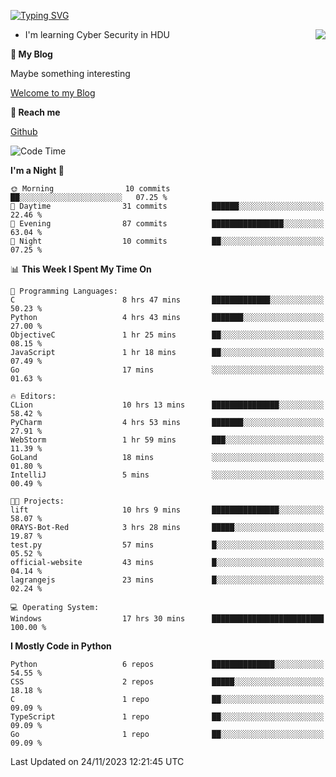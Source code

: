[![Typing SVG](https://readme-typing-svg.herokuapp.com?font=Fira+Code&pause=1000&random=false&width=450&height=60&lines=Hello+%F0%9F%91%8B%F0%9F%8F%BB;I'm+JBNRZ)](https://git.io/typing-svg)

<a href="#">
  <img align="right" src="https://github-readme-stats.vercel.app/api?username=JBNRZ&show_icons=true&bg_color=15,f2f7fd,E0EAFC" />
</a>

- I'm learning Cyber Security in HDU

 **🌱 My Blog**

Maybe something interesting

[Welcome to my Blog](https://jbnrz.com.cn/)

 **💬 Reach me** 

[Github](https://github.com/JBNRZ)


<!--START_SECTION:waka-->
![Code Time](http://img.shields.io/badge/Code%20Time-115%20hrs%2031%20mins-blue)

**I'm a Night 🦉** 

```text
🌞 Morning                10 commits          ██░░░░░░░░░░░░░░░░░░░░░░░   07.25 % 
🌆 Daytime                31 commits          ██████░░░░░░░░░░░░░░░░░░░   22.46 % 
🌃 Evening                87 commits          ████████████████░░░░░░░░░   63.04 % 
🌙 Night                  10 commits          ██░░░░░░░░░░░░░░░░░░░░░░░   07.25 % 
```


📊 **This Week I Spent My Time On** 

```text
💬 Programming Languages: 
C                        8 hrs 47 mins       █████████████░░░░░░░░░░░░   50.23 % 
Python                   4 hrs 43 mins       ███████░░░░░░░░░░░░░░░░░░   27.00 % 
ObjectiveC               1 hr 25 mins        ██░░░░░░░░░░░░░░░░░░░░░░░   08.15 % 
JavaScript               1 hr 18 mins        ██░░░░░░░░░░░░░░░░░░░░░░░   07.49 % 
Go                       17 mins             ░░░░░░░░░░░░░░░░░░░░░░░░░   01.63 % 

🔥 Editors: 
CLion                    10 hrs 13 mins      ███████████████░░░░░░░░░░   58.42 % 
PyCharm                  4 hrs 53 mins       ███████░░░░░░░░░░░░░░░░░░   27.91 % 
WebStorm                 1 hr 59 mins        ███░░░░░░░░░░░░░░░░░░░░░░   11.39 % 
GoLand                   18 mins             ░░░░░░░░░░░░░░░░░░░░░░░░░   01.80 % 
IntelliJ                 5 mins              ░░░░░░░░░░░░░░░░░░░░░░░░░   00.49 % 

🐱‍💻 Projects: 
lift                     10 hrs 9 mins       ███████████████░░░░░░░░░░   58.07 % 
0RAYS-Bot-Red            3 hrs 28 mins       █████░░░░░░░░░░░░░░░░░░░░   19.87 % 
test.py                  57 mins             █░░░░░░░░░░░░░░░░░░░░░░░░   05.52 % 
official-website         43 mins             █░░░░░░░░░░░░░░░░░░░░░░░░   04.14 % 
lagrangejs               23 mins             █░░░░░░░░░░░░░░░░░░░░░░░░   02.24 % 

💻 Operating System: 
Windows                  17 hrs 30 mins      █████████████████████████   100.00 % 
```

**I Mostly Code in Python** 

```text
Python                   6 repos             ██████████████░░░░░░░░░░░   54.55 % 
CSS                      2 repos             █████░░░░░░░░░░░░░░░░░░░░   18.18 % 
C                        1 repo              ██░░░░░░░░░░░░░░░░░░░░░░░   09.09 % 
TypeScript               1 repo              ██░░░░░░░░░░░░░░░░░░░░░░░   09.09 % 
Go                       1 repo              ██░░░░░░░░░░░░░░░░░░░░░░░   09.09 % 
```




 Last Updated on 24/11/2023 12:21:45 UTC
<!--END_SECTION:waka-->
